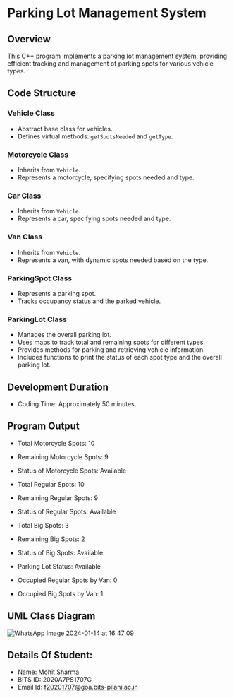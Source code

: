 # Parking Lot Management System

## Overview

This C++ program implements a parking lot management system, providing efficient tracking and management of parking spots for various vehicle types.

## Code Structure

### Vehicle Class

- Abstract base class for vehicles.
- Defines virtual methods: `getSpotsNeeded` and `getType`.

### Motorcycle Class

- Inherits from `Vehicle`.
- Represents a motorcycle, specifying spots needed and type.

### Car Class

- Inherits from `Vehicle`.
- Represents a car, specifying spots needed and type.

### Van Class

- Inherits from `Vehicle`.
- Represents a van, with dynamic spots needed based on the type.

### ParkingSpot Class

- Represents a parking spot.
- Tracks occupancy status and the parked vehicle.

### ParkingLot Class

- Manages the overall parking lot.
- Uses maps to track total and remaining spots for different types.
- Provides methods for parking and retrieving vehicle information.
- Includes functions to print the status of each spot type and the overall parking lot.

## Development Duration

- Coding Time: Approximately 50 minutes.

## Program Output

- Total Motorcycle Spots: 10
- Remaining Motorcycle Spots: 9
- Status of Motorcycle Spots: Available

- Total Regular Spots: 10
- Remaining Regular Spots: 9
- Status of Regular Spots: Available

- Total Big Spots: 3
- Remaining Big Spots: 2
- Status of Big Spots: Available

- Parking Lot Status: Available
- Occupied Regular Spots by Van: 0
- Occupied Big Spots by Van: 1

## UML Class Diagram

![WhatsApp Image 2024-01-14 at 16 47 09](https://github.com/Mohit-6515/2020A7PS1707G_ODE_Holdings/assets/77959274/8237b986-8ff4-410b-ab0b-85f74f4960b3)

## Details Of Student:
- Name: Mohit Sharma
- BITS ID: 2020A7PS1707G
- Email Id: f20201707@goa.bits-pilani.ac.in
